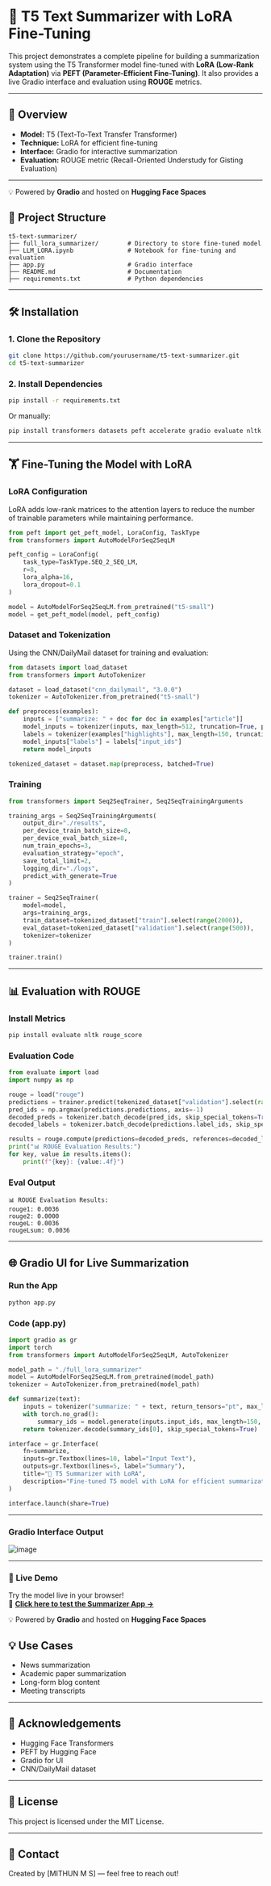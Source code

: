 # 📝 T5 Text Summarizer with LoRA Fine-Tuning

This project demonstrates a complete pipeline for building a summarization system using the T5 Transformer model fine-tuned with **LoRA (Low-Rank Adaptation)** via **PEFT (Parameter-Efficient Fine-Tuning)**. It also provides a live Gradio interface and evaluation using **ROUGE** metrics.

---

## 📌 Overview

* **Model:** T5 (Text-To-Text Transfer Transformer)
* **Technique:** LoRA for efficient fine-tuning
* **Interface:** Gradio for interactive summarization
* **Evaluation:** ROUGE metric (Recall-Oriented Understudy for Gisting Evaluation)

---

💡 Powered by **Gradio** and hosted on **Hugging Face Spaces**
## 📁 Project Structure

```
t5-text-summarizer/
├── full_lora_summarizer/        # Directory to store fine-tuned model
├── LLM_LORA.ipynb               # Notebook for fine-tuning and evaluation
├── app.py                       # Gradio interface
├── README.md                    # Documentation
├── requirements.txt             # Python dependencies
```

---

## 🛠️ Installation

### 1. Clone the Repository

```bash
git clone https://github.com/yourusername/t5-text-summarizer.git
cd t5-text-summarizer
```

### 2. Install Dependencies

```bash
pip install -r requirements.txt
```

Or manually:

```bash
pip install transformers datasets peft accelerate gradio evaluate nltk rouge_score
```

---

## 🏋️ Fine-Tuning the Model with LoRA

### LoRA Configuration

LoRA adds low-rank matrices to the attention layers to reduce the number of trainable parameters while maintaining performance.

```python
from peft import get_peft_model, LoraConfig, TaskType
from transformers import AutoModelForSeq2SeqLM

peft_config = LoraConfig(
    task_type=TaskType.SEQ_2_SEQ_LM,
    r=8,
    lora_alpha=16,
    lora_dropout=0.1
)

model = AutoModelForSeq2SeqLM.from_pretrained("t5-small")
model = get_peft_model(model, peft_config)
```

### Dataset and Tokenization

Using the CNN/DailyMail dataset for training and evaluation:

```python
from datasets import load_dataset
from transformers import AutoTokenizer

dataset = load_dataset("cnn_dailymail", "3.0.0")
tokenizer = AutoTokenizer.from_pretrained("t5-small")

def preprocess(examples):
    inputs = ["summarize: " + doc for doc in examples["article"]]
    model_inputs = tokenizer(inputs, max_length=512, truncation=True, padding="max_length")
    labels = tokenizer(examples["highlights"], max_length=150, truncation=True, padding="max_length")
    model_inputs["labels"] = labels["input_ids"]
    return model_inputs

tokenized_dataset = dataset.map(preprocess, batched=True)
```

### Training

```python
from transformers import Seq2SeqTrainer, Seq2SeqTrainingArguments

training_args = Seq2SeqTrainingArguments(
    output_dir="./results",
    per_device_train_batch_size=8,
    per_device_eval_batch_size=8,
    num_train_epochs=3,
    evaluation_strategy="epoch",
    save_total_limit=2,
    logging_dir="./logs",
    predict_with_generate=True
)

trainer = Seq2SeqTrainer(
    model=model,
    args=training_args,
    train_dataset=tokenized_dataset["train"].select(range(2000)),
    eval_dataset=tokenized_dataset["validation"].select(range(500)),
    tokenizer=tokenizer
)

trainer.train()
```

---

## 📊 Evaluation with ROUGE

### Install Metrics

```bash
pip install evaluate nltk rouge_score
```

### Evaluation Code

```python
from evaluate import load
import numpy as np

rouge = load("rouge")
predictions = trainer.predict(tokenized_dataset["validation"].select(range(100)))
pred_ids = np.argmax(predictions.predictions, axis=-1)
decoded_preds = tokenizer.batch_decode(pred_ids, skip_special_tokens=True)
decoded_labels = tokenizer.batch_decode(predictions.label_ids, skip_special_tokens=True)

results = rouge.compute(predictions=decoded_preds, references=decoded_labels)
print("📊 ROUGE Evaluation Results:")
for key, value in results.items():
    print(f"{key}: {value:.4f}")
```

### Eval Output

```
📊 ROUGE Evaluation Results:
rouge1: 0.0036
rouge2: 0.0000
rougeL: 0.0036
rougeLsum: 0.0036
```

---

## 🌐 Gradio UI for Live Summarization

### Run the App

```bash
python app.py
```

### Code (app.py)

```python
import gradio as gr
import torch
from transformers import AutoModelForSeq2SeqLM, AutoTokenizer

model_path = "./full_lora_summarizer"
model = AutoModelForSeq2SeqLM.from_pretrained(model_path)
tokenizer = AutoTokenizer.from_pretrained(model_path)

def summarize(text):
    inputs = tokenizer("summarize: " + text, return_tensors="pt", max_length=512, truncation=True)
    with torch.no_grad():
        summary_ids = model.generate(inputs.input_ids, max_length=150, num_beams=4)
    return tokenizer.decode(summary_ids[0], skip_special_tokens=True)

interface = gr.Interface(
    fn=summarize,
    inputs=gr.Textbox(lines=10, label="Input Text"),
    outputs=gr.Textbox(lines=5, label="Summary"),
    title="📝 T5 Summarizer with LoRA",
    description="Fine-tuned T5 model with LoRA for efficient summarization."
)

interface.launch(share=True)
```

---
### Gradio Interface Output
![image](https://github.com/user-attachments/assets/d0a00741-41e4-4ced-b2db-a114e9f719a3)


---
### 🚀 Live Demo

Try the model live in your browser!  
🔗 [**Click here to test the Summarizer App →**]([https://your-live-demo-link.com](https://mithun27-t5-text-summarizer.hf.space))  

💡 Powered by **Gradio** and hosted on **Hugging Face Spaces**

## 💡 Use Cases

* News summarization
* Academic paper summarization
* Long-form blog content
* Meeting transcripts

---

## 🔖 Acknowledgements

* Hugging Face Transformers
* PEFT by Hugging Face
* Gradio for UI
* CNN/DailyMail dataset

---

## 📜 License

This project is licensed under the MIT License.

---

## 🙋 Contact

Created by \[MITHUN M S] — feel free to reach out!
